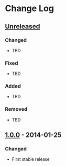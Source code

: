 # Change Log


## [Unreleased][unreleased]
### Changed
- TBD

### Fixed
- TBD

### Added
- TBD

### Removed
- TBD


## [1.0.0] - 2014-01-25
### Changed
- First stable release


[unreleased]: https://github.com/mayfield/shellish/compare/v0.2.0...HEAD
[1.0.0]: https://github.com/mayfield/shellish/compare/3842251dad35c364ce3a63da04e0a5c593d1a156...v0.2.0
